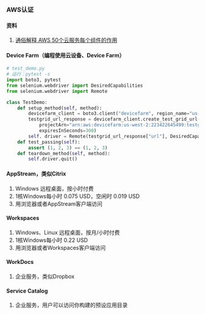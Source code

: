 ### AWS认证

#### 资料
1. [通俗解释 AWS 50个云服务每个组件的作用](https://www.infoq.cn/article/HVzTm_rLLvgK1Dyqqb2B)

#### Device Farm（编程使用云设备、Device Farm）
```python
# test_demo.py
# 运行：pytest -s
import boto3, pytest
from selenium.webdriver import DesiredCapabilities
from selenium.webdriver import Remote

class TestDemo:
    def setup_method(self, method):
        devicefarm_client = boto3.client("devicefarm", region_name="us-west-2")
        testgrid_url_response = devicefarm_client.create_test_grid_url(
            projectArn="arn:aws:devicefarm:us-west-2:223422645499:testgrid-project:0a72e439-4fa2-48d4-9950-83764338e1e8",
            expiresInSeconds=300)
        self. driver = Remote(testgrid_url_response["url"], DesiredCapabilities.FIREFOX)
    def test_passing(self):
        assert (1, 2, 3) == (1, 2, 3)
    def teardown_method(self, method):
        self.driver.quit()
```

#### AppStream，类似Citrix
1. Windows 远程桌面，按小时付费
1. 1核Windows每小时 0.075 USD，空闲时 0.019 USD
1. 用浏览器或者AppStream客户端访问

#### Workspaces
1. Windows、Linux 远程桌面，按月/小时付费
1. 1核Windows每小时 0.22 USD
1. 用浏览器或者Workspaces客户端访问

#### WorkDocs
1. 企业服务，类似Dropbox

#### Service Catalog
1. 企业服务，用户可以访问你构建的预设应用目录     


